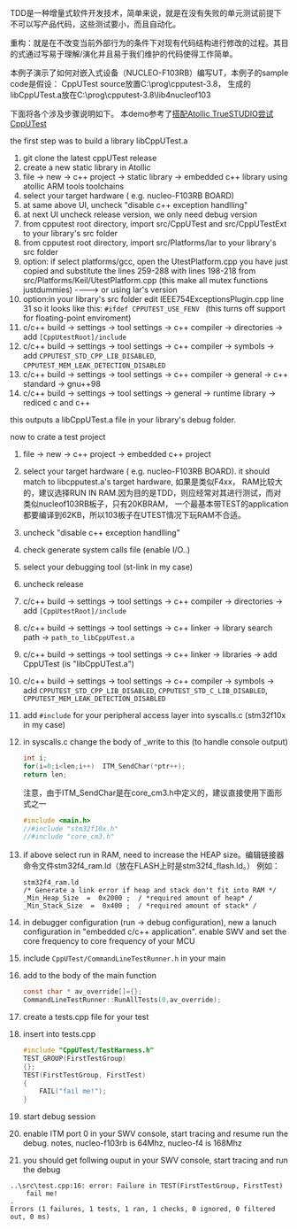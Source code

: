 
TDD是一种增量式软件开发技术，简单来说，就是在没有失败的单元测试前提下不可以写产品代码，这些测试要小，而且自动化。

重构：就是在不改变当前外部行为的条件下对现有代码结构进行修改的过程。其目的式通过写易于理解/演化并且易于我们维护的代码使得工作简单。

本例子演示了如何对嵌入式设备（NUCLEO-F103RB）编写UT，本例子的sample code是假设：
CppUTest source放置C:\prog\cpputest-3.8， 生成的libCppUTest.a放在C:\prog\cpputest-3.8\lib4nucleof103

下面将各个涉及步骤说明如下。 本demo参考了[搭配Atollic TrueSTUDIO尝试CppUTest](https://qiita.com/tk23ohtani/items/1f1cc4b9fa58a04f520c)


the first step was to build a library libCppUTest.a




1. git clone the latest cppUTest release
2. create a new static library in Atollic
3. file -> new -> c++ project -> static library -> embedded c++ library  using atollic ARM tools toolchains
4. select your target hardware ( e.g. nucleo-F103RB BOARD)
5. at same above UI, uncheck "disable c++ exception handlling" 
6. at next UI  uncheck release version, we only need debug version
7. from cpputest root directory, import src/CppUTest and src/CppUTestExt to your library's src folder
8. from cpputest root directory, import src/Platforms/lar  to your library's src folder
9. option: if select platforms/gcc, open the UtestPlatform.cpp you have just copied and substitute the lines 259-288 with lines 198-218 from src/Platforms/Keil/UtestPlatform.cpp (this make all mutex functions justdummies)   ----> or using lar's version
10. option:in your library's src folder edit IEEE754ExceptionsPlugin.cpp line 31 so it looks like this: `#ifdef CPPUTEST_USE_FENV ` (this turns off support for floating-point enviroment)
11. c/c++ build -> settings -> tool settings -> c++ compiler -> directories -> add `[CppUtestRoot]/include`
12. c/c++ build -> settings -> tool settings -> c++ compiler -> symbols -> add `CPPUTEST_STD_CPP_LIB_DISABLED`, `CPPUTEST_MEM_LEAK_DETECTION_DISABLED`
13. c/c++ build -> settings -> tool settings -> c++ compiler -> general -> c++ standard -> gnu++98
14. c/c++ build -> settings -> tool settings -> general -> runtime library -> rediced c and c++

this outputs a libCppUTest.a file in your library's debug folder.

now to crate a test project 

1. file -> new -> c++ project -> embedded c++ project 
2. select your target hardware ( e.g. nucleo-F103RB BOARD). it should match to libcpputest.a's target hardware, 
   如果是类似F4xx， RAM比较大的，建议选择RUN IN RAM.因为目的是TDD，则应经常对其进行测试，而对类似nucleof103RB板子，只有20KBRAM， 一个最基本带TEST的application都要编译到62KB，所以103板子在UTEST情况下玩RAM不合适。
3. uncheck "disable c++ exception handlling"
4. check generate system calls file (enable I/O..)
5. select your debugging tool (st-link in my case)
6. uncheck release 
7. c/c++ build -> settings -> tool settings -> c++ compiler -> directories -> add `[CppUtestRoot]/include`
8. c/c++ build -> settings -> tool settings -> c++ linker -> library search path -> `path_to_libCppUTest.a` 
9.  c/c++ build -> settings -> tool settings -> c++ linker -> libraries -> add  CppUTest (is "libCppUTest.a")
10. c/c++ build -> settings -> tool settings -> c++ compiler -> symbols -> add `CPPUTEST_STD_CPP_LIB_DISABLED`, `CPPUTEST_STD_C_LIB_DISABLED`, `CPPUTEST_MEM_LEAK_DETECTION_DISABLED`
11. add `#include` for your peripheral access layer into syscalls.c (stm32f10x in my case)
12. in syscalls.c change the body of _write to this (to handle console output)
    ```c
    int i;
    for(i=0;i<len;i++)  ITM_SendChar(*ptr++);
    return len;
    ```
    注意，由于ITM_SendChar是在core_cm3.h中定义的，建议直接使用下面形式之一
    ```c
    #include <main.h>
    //#include "stm32f10x.h"
    //#include "core_cm3.h"
    ```

13. if above select run in RAM, need to increase the HEAP size。编辑链接器命令文件stm32f4_ram.ld（放在FLASH上时是stm32f4_flash.ld。）
    例如：
    ```text
    stm32f4_ram.ld
    /* Generate a link error if heap and stack don't fit into RAM */
    _Min_Heap_Size  =  0x2000 ;  / *required amount of heap* / 
    _Min_Stack_Size  =  0x400 ;  / *required amount of stack* /
    ```

14. in debugger configuration (run -> debug configuration), new a lanuch configuration in "embedded c/c++ application".  enable SWV and set the core frequency to core frequency of your MCU
15. include `CppUTest/CommandLineTestRunner.h` in your main
16. add to the body of the main function
    ```c
    const char * av_override[]={};
    CommandLineTestRunner::RunAllTests(0,av_override);
    ```
17. create a tests.cpp file for your test
18. insert into tests.cpp
    ```c
    #include "CppUTest/TestHarness.h"
    TEST_GROUP(FirstTestGroup)
    {};
    TEST(FirstTestGroup, FirstTest)
    {
        FAIL("fail me!");
    }
    ```
19. start debug session
20. enable ITM port 0 in your SWV console, start tracing and resume run the debug. notes, nucleo-f103rb is 64Mhz, nucleo-f4 is 168Mhz
21. you should get follwing ouput in your SWV console, start tracing and run the debug
```text
..\src\test.cpp:16: error: Failure in TEST(FirstTestGroup, FirstTest)
	fail me!
.
Errors (1 failures, 1 tests, 1 ran, 1 checks, 0 ignored, 0 filtered out, 0 ms)
```

